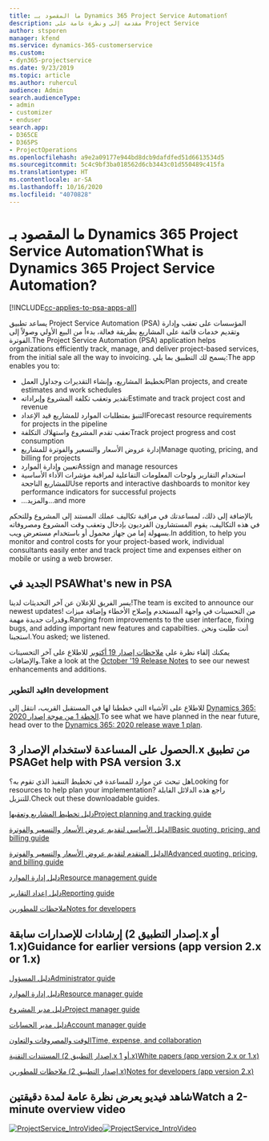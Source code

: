 ```yaml
---
title: ما المقصود بـ Dynamics 365 Project Service Automation؟
description: مقدمة إلى ونظرة عامة على Project Service
author: stsporen
manager: kfend
ms.service: dynamics-365-customerservice
ms.custom:
- dyn365-projectservice
ms.date: 9/23/2019
ms.topic: article
ms.author: ruhercul
audience: Admin
search.audienceType:
- admin
- customizer
- enduser
search.app:
- D365CE
- D365PS
- ProjectOperations
ms.openlocfilehash: a9e2a09177e944bd8dcb9dafdfed51d6613534d5
ms.sourcegitcommit: 5c4c9bf3ba018562d6cb3443c01d550489c415fa
ms.translationtype: HT
ms.contentlocale: ar-SA
ms.lasthandoff: 10/16/2020
ms.locfileid: "4070828"
---
```

# <a name="what-is-dynamics-365-project-service-automation"></a><span data-ttu-id="ac7fd-103">ما المقصود بـ Dynamics 365 Project Service Automation؟</span><span class="sxs-lookup"><span data-stu-id="ac7fd-103">What is Dynamics 365 Project Service Automation?</span></span>

[!INCLUDE[cc-applies-to-psa-apps-all](../includes/cc-applies-to-psa-apps-all.md)]

<span data-ttu-id="ac7fd-104">يساعد تطبيق Project Service Automation ‏(PSA) المؤسسات على تعقب وإدارة وتقديم خدمات قائمة على المشاريع بطريقة فعالة، بدءاً من البيع الأولي وصولاً إلى الفوترة.</span><span class="sxs-lookup"><span data-stu-id="ac7fd-104">The Project Service Automation (PSA) application helps organizations efficiently track, manage, and deliver project-based services, from the initial sale all the way to invoicing.</span></span> <span data-ttu-id="ac7fd-105">يسمح لك التطبيق بما يلي:</span><span class="sxs-lookup"><span data-stu-id="ac7fd-105">The app enables you to:</span></span>

- <span data-ttu-id="ac7fd-106">تخطيط المشاريع، وإنشاء التقديرات وجداول العمل</span><span class="sxs-lookup"><span data-stu-id="ac7fd-106">Plan projects, and create estimates and work schedules</span></span>
- <span data-ttu-id="ac7fd-107">تقدير وتعقب تكلفة المشروع وإيراداته</span><span class="sxs-lookup"><span data-stu-id="ac7fd-107">Estimate and track project cost and revenue</span></span>
- <span data-ttu-id="ac7fd-108">التنبؤ‬ بمتطلبات الموارد للمشاريع قيد الإعداد</span><span class="sxs-lookup"><span data-stu-id="ac7fd-108">Forecast resource requirements for projects in the pipeline</span></span>
- <span data-ttu-id="ac7fd-109">تعقب تقدم المشروع واستهلاك التكلفة‬</span><span class="sxs-lookup"><span data-stu-id="ac7fd-109">Track project progress and cost consumption</span></span>
- <span data-ttu-id="ac7fd-110">إدارة عروض الأسعار والتسعير والفوترة للمشاريع</span><span class="sxs-lookup"><span data-stu-id="ac7fd-110">Manage quoting, pricing, and billing for projects</span></span>
- <span data-ttu-id="ac7fd-111">تعيين وإدارة الموارد</span><span class="sxs-lookup"><span data-stu-id="ac7fd-111">Assign and manage resources</span></span>
- <span data-ttu-id="ac7fd-112">استخدام التقارير ولوحات المعلومات التفاعلية لمراقبة مؤشرات الأداء الأساسية للمشاريع الناجحة</span><span class="sxs-lookup"><span data-stu-id="ac7fd-112">Use reports and interactive dashboards to monitor key performance indicators for successful projects</span></span>
- <span data-ttu-id="ac7fd-113">...والمزيد</span><span class="sxs-lookup"><span data-stu-id="ac7fd-113">...and more</span></span>

<span data-ttu-id="ac7fd-114">بالإضافة إلى ذلك، لمساعدتك في مراقبة تكاليف عملك المستند إلى المشروع وللتحكم في هذه التكاليف، يقوم المستشارون الفرديون بإدخال وتعقب وقت المشروع ومصروفاته بسهولة إما من جهاز محمول أو باستخدام مستعرض ويب.</span><span class="sxs-lookup"><span data-stu-id="ac7fd-114">In addition, to help you monitor and control costs for your project-based work, individual consultants easily enter and track project time and expenses either on mobile or using a web browser.</span></span>

## <a name="whats-new-in-psa"></a><span data-ttu-id="ac7fd-115">الجديد في PSA</span><span class="sxs-lookup"><span data-stu-id="ac7fd-115">What's new in PSA</span></span>
<span data-ttu-id="ac7fd-116">يسر الفريق للإعلان عن آخر التحديثات لدينا!</span><span class="sxs-lookup"><span data-stu-id="ac7fd-116">The team is excited to announce our newest updates!</span></span> <span data-ttu-id="ac7fd-117">من التحسينات في واجهة المستخدم وإصلاح الأخطاء وإضافة ميزات وقدرات جديدة مهمة.</span><span class="sxs-lookup"><span data-stu-id="ac7fd-117">Ranging from improvements to the user interface, fixing bugs, and adding important new features and capabilties.</span></span> <span data-ttu-id="ac7fd-118">أنت طلبت ونحن استجبنا.</span><span class="sxs-lookup"><span data-stu-id="ac7fd-118">You asked; we listened.</span></span>

<span data-ttu-id="ac7fd-119">يمكنك إلقاء نظرة على [ملاحظات إصدار 19 أكتوبر](https://docs.microsoft.com/dynamics365-release-plan/2019wave2/index) للاطلاع على آخر التحسينات والإضافات.</span><span class="sxs-lookup"><span data-stu-id="ac7fd-119">Take a look at the [October '19 Release Notes](https://docs.microsoft.com/dynamics365-release-plan/2019wave2/index) to see our newest enhancements and additions.</span></span>

### <a name="in-development"></a><span data-ttu-id="ac7fd-120">قيد التطوير</span><span class="sxs-lookup"><span data-stu-id="ac7fd-120">In development</span></span>
<span data-ttu-id="ac7fd-121">للاطلاع على الأشياء التي خططنا لها في المستقبل القريب، انتقل إلى [Dynamics 365: الخطة 1 من موجة إصدار 2020](https://docs.microsoft.com/dynamics365-release-plan/2020wave1/index).</span><span class="sxs-lookup"><span data-stu-id="ac7fd-121">To see what we have planned in the near future, head over to the [Dynamics 365: 2020 release wave 1 plan](https://docs.microsoft.com/dynamics365-release-plan/2020wave1/index).</span></span>

## <a name="get-help-with-psa-version-3x"></a><span data-ttu-id="ac7fd-122">الحصول على المساعدة لاستخدام الإصدار 3.x من تطبيق PSA</span><span class="sxs-lookup"><span data-stu-id="ac7fd-122">Get help with PSA version 3.x</span></span>
<span data-ttu-id="ac7fd-123">هل تبحث عن موارد للمساعدة في تخطيط التنفيذ الذي تقوم به؟</span><span class="sxs-lookup"><span data-stu-id="ac7fd-123">Looking for resources to help plan your implementation?</span></span> <span data-ttu-id="ac7fd-124">راجع هذه الدلائل القابلة للتنزيل.</span><span class="sxs-lookup"><span data-stu-id="ac7fd-124">Check out these downloadable guides.</span></span>

 [<span data-ttu-id="ac7fd-125">دليل تخطيط المشاريع وتعقبها</span><span class="sxs-lookup"><span data-stu-id="ac7fd-125">Project planning and tracking guide</span></span>](../psa/implementation-guides/project-planning-tracking.md)

 [<span data-ttu-id="ac7fd-126">الدليل الأساسي لتقديم عروض الأسعار والتسعير والفوترة</span><span class="sxs-lookup"><span data-stu-id="ac7fd-126">Basic quoting, pricing, and billing guide</span></span>](../psa/implementation-guides/begin-quoting-pricing-billing.md)

 [<span data-ttu-id="ac7fd-127">الدليل المتقدم لتقديم عروض الأسعار والتسعير والفوترة</span><span class="sxs-lookup"><span data-stu-id="ac7fd-127">Advanced quoting, pricing, and billing guide</span></span>](../psa/implementation-guides/adv-quoting-pricing-billing.md)

 [<span data-ttu-id="ac7fd-128">دليل إدارة الموارد</span><span class="sxs-lookup"><span data-stu-id="ac7fd-128">Resource management guide</span></span>](../psa/implementation-guides/resource-management-guide.md)

 [<span data-ttu-id="ac7fd-129">دليل إعداد التقارير</span><span class="sxs-lookup"><span data-stu-id="ac7fd-129">Reporting guide</span></span>](../psa/implementation-guides/reporting-guide.md)

 [<span data-ttu-id="ac7fd-130">ملاحظات للمطورين</span><span class="sxs-lookup"><span data-stu-id="ac7fd-130">Notes for developers</span></span>](../psa/developer-guides/overview-dev-notes-v3.x.md)

## <a name="guidance-for-earlier-versions-app-version-2x-or-1x"></a><span data-ttu-id="ac7fd-131">إرشادات للإصدارات سابقة (إصدار التطبيق 2.x أو 1.x)</span><span class="sxs-lookup"><span data-stu-id="ac7fd-131">Guidance for earlier versions (app version 2.x or 1.x)</span></span>
 [<span data-ttu-id="ac7fd-132">دليل المسؤول</span><span class="sxs-lookup"><span data-stu-id="ac7fd-132">Administrator guide</span></span>](../psa/admin-guide.md)

 [<span data-ttu-id="ac7fd-133">دليل إدارة الموارد</span><span class="sxs-lookup"><span data-stu-id="ac7fd-133">Resource manager guide</span></span>](../psa/resource-manager-guide.md)

 [<span data-ttu-id="ac7fd-134">دليل مدير المشروع</span><span class="sxs-lookup"><span data-stu-id="ac7fd-134">Project manager guide</span></span>](../psa/project-manager-guide.md)

 [<span data-ttu-id="ac7fd-135">دليل مدير الحسابات</span><span class="sxs-lookup"><span data-stu-id="ac7fd-135">Account manager guide</span></span>](../psa/account-manager-guide.md)

 [<span data-ttu-id="ac7fd-136">الوقت والمصروفات والتعاون</span><span class="sxs-lookup"><span data-stu-id="ac7fd-136">Time, expense, and collaboration</span></span>](../psa/time-expense-collaboration-guide.md)

 [<span data-ttu-id="ac7fd-137">المستندات التقنية (إصدار التطبيق 2.x أو 1.x)</span><span class="sxs-lookup"><span data-stu-id="ac7fd-137">White papers (app version 2.x or 1.x)</span></span>](../psa/white-papers.md)

 [<span data-ttu-id="ac7fd-138">ملاحظات للمطورين (إصدار التطبيق 2.x)</span><span class="sxs-lookup"><span data-stu-id="ac7fd-138">Notes for developers (app version 2.x)</span></span>](../psa/developer-guides/add-custom-qoi-forms-v2.x.md)

 ## <a name="watch-a-2-minute-overview-video"></a><span data-ttu-id="ac7fd-139">شاهد فيديو يعرض نظرة عامة لمدة دقيقتين</span><span class="sxs-lookup"><span data-stu-id="ac7fd-139">Watch a 2-minute overview video</span></span>
 <a name="heroArea"></a> <span data-ttu-id="ac7fd-140">[![ProjectService_IntroVideo](../psa/media/project-service-intro-video.png "ProjectService_IntroVideo")](https://go.microsoft.com/fwlink/p/?LinkId=799457)</span><span class="sxs-lookup"><span data-stu-id="ac7fd-140">[![ProjectService_IntroVideo](../psa/media/project-service-intro-video.png "ProjectService_IntroVideo")](https://go.microsoft.com/fwlink/p/?LinkId=799457)</span></span>



